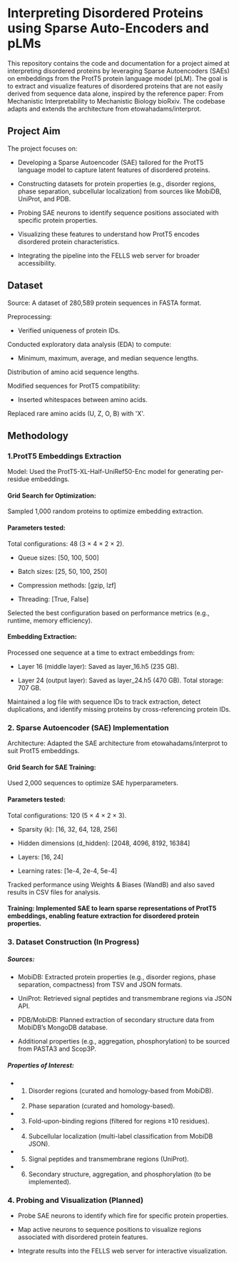 # Interpreting Disordered Proteins using Sparse Auto-Encoders and pLMs

This repository contains the code and documentation for a project aimed at interpreting disordered proteins by leveraging Sparse Autoencoders (SAEs) on embeddings from the ProtT5 protein language model (pLM). The goal is to extract and visualize features of disordered proteins that are not easily derived from sequence data alone, inspired by the reference paper: From Mechanistic Interpretability to Mechanistic Biology bioRxiv. The codebase adapts and extends the architecture from etowahadams/interprot.

## Project Aim
The project focuses on:
- Developing a Sparse Autoencoder (SAE) tailored for the ProtT5 language model to capture latent features of disordered proteins.

- Constructing datasets for protein properties (e.g., disorder regions, phase separation, subcellular localization) from sources like MobiDB, UniProt, and PDB.

- Probing SAE neurons to identify sequence positions associated with specific protein properties.

- Visualizing these features to understand how ProtT5 encodes disordered protein characteristics.

- Integrating the pipeline into the FELLS web server for broader accessibility.


## Dataset
Source: A dataset of 280,589 protein sequences in FASTA format.

Preprocessing:
- Verified uniqueness of protein IDs.

Conducted exploratory data analysis (EDA) to compute:
- Minimum, maximum, average, and median sequence lengths.

Distribution of amino acid sequence lengths.

Modified sequences for ProtT5 compatibility:
- Inserted whitespaces between amino acids.

Replaced rare amino acids (U, Z, O, B) with 'X'.

## Methodology
### 1.ProtT5 Embeddings Extraction
Model: Used the ProtT5-XL-Half-UniRef50-Enc model for generating per-residue embeddings.

#### Grid Search for Optimization:
Sampled 1,000 random proteins to optimize embedding extraction.

#### Parameters tested: 
Total configurations: 48 (3 × 4 × 2 × 2).
- Queue sizes: [50, 100, 500]

- Batch sizes: [25, 50, 100, 250]

- Compression methods: [gzip, lzf]

- Threading: [True, False]

Selected the best configuration based on performance metrics (e.g., runtime, memory efficiency).

#### Embedding Extraction:
Processed one sequence at a time to extract embeddings from:
- Layer 16 (middle layer): Saved as layer_16.h5 (235 GB).

- Layer 24 (output layer): Saved as layer_24.h5 (470 GB).
Total storage: 707 GB.

Maintained a log file with sequence IDs to track extraction, detect duplications, and identify missing proteins by cross-referencing protein IDs.

### 2. Sparse Autoencoder (SAE) Implementation
Architecture: Adapted the SAE architecture from etowahadams/interprot to suit ProtT5 embeddings.

#### Grid Search for SAE Training:
Used 2,000 sequences to optimize SAE hyperparameters.

#### Parameters tested:
Total configurations: 120 (5 × 4 × 2 × 3).
- Sparsity (k): [16, 32, 64, 128, 256]

- Hidden dimensions (d_hidden): [2048, 4096, 8192, 16384]

- Layers: [16, 24]

- Learning rates: [1e-4, 2e-4, 5e-4]

Tracked performance using Weights & Biases (WandB) and also saved results in CSV files for analysis.

#### Training: Implemented SAE to learn sparse representations of ProtT5 embeddings, enabling feature extraction for disordered protein properties.

### 3. Dataset Construction (In Progress)
##### Sources:
- MobiDB: Extracted protein properties (e.g., disorder regions, phase separation, compactness) from TSV and JSON formats.

- UniProt: Retrieved signal peptides and transmembrane regions via JSON API.

- PDB/MobiDB: Planned extraction of secondary structure data from MobiDB’s MongoDB database.

- Additional properties (e.g., aggregation, phosphorylation) to be sourced from PASTA3 and Scop3P.

##### Properties of Interest:
- 1. Disorder regions (curated and homology-based from MobiDB).

- 2. Phase separation (curated and homology-based).

- 3. Fold-upon-binding regions (filtered for regions ≥10 residues).

- 4. Subcellular localization (multi-label classification from MobiDB JSON).

- 5. Signal peptides and transmembrane regions (UniProt).

- 6. Secondary structure, aggregation, and phosphorylation (to be implemented).



### 4. Probing and Visualization (Planned)
- Probe SAE neurons to identify which fire for specific protein properties.

- Map active neurons to sequence positions to visualize regions associated with disordered protein features.

- Integrate results into the FELLS web server for interactive visualization.
